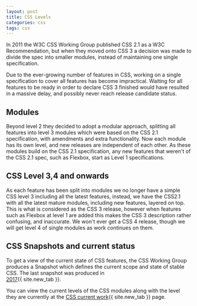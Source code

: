 ```yaml
---
layout: post
title: CSS Levels
categories: css
tags: css
---
```


In 2011 the W3C CSS Working Group published CSS 2.1 as a W3C Recommendation, but when they moved onto CSS 3 a decision was made to divide the spec into smaller modules, instead of maintaining one single specification.

<!--more-->

Due to the ever-growing number of features in CSS, working on a single specification to cover all features has become impractical.  Waiting for all features to be ready in order to declare CSS 3 finished would have resulted in a massive delay, and possibly never reach release candidate status.

## Modules

Beyond level 2 they decided to adopt a modular approach, splitting all features into level 3 modules which were based on the CSS 2.1 specification, with amendments and extra functionality.  Now each module has its own level, and new releases are independent of each other.
As these modules build on the CSS 2.1 specification, any new features that weren't of the CSS 2.1 spec, such as Flexbox, start as Level 1 specifications.

## CSS Level 3,4 and onwards

As each feature has been split into modules we no longer have a simple CSS level 3 including all the latest features, instead, we have the CSS2.1 with all the latest mature modules, including new features, layered on top.  This is what is considered as the CSS 3 release, however when features such as Flexbox at level 1 are added this makes the CSS 3 description rather confusing, and inaccurate.  We won't ever get a CSS 4 release, though we will get level 4 of single modules as work continues on them.

## CSS Snapshots and current status

To get a view of the current state of CSS features, the CSS Working Group produces a Snapshot which defines the current scope and state of stable CSS.  The last snapshot was produced in  
[2017](https://www.w3.org/TR/css-2017/  "CSS Snapshot 2017"){{ site.new_tab }}.

You can view the current levels of the CSS modules along with the level they are currently at the [CSS current work](https://www.w3.org/Style/CSS/current-work "CSS current work"){{ site.new_tab }} page.
